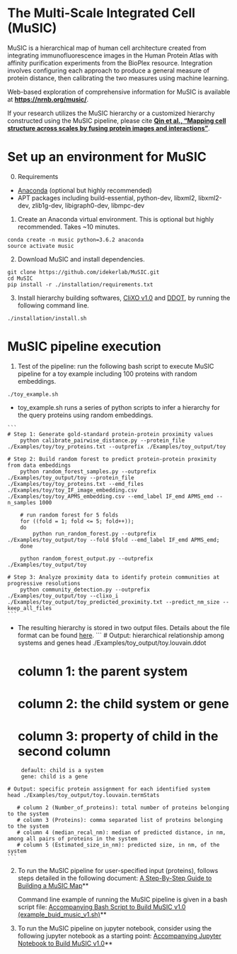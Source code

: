 # The Multi-Scale Integrated Cell (MuSIC)

MuSIC is a hierarchical map of human cell architecture created from integrating immunofluorescence images in the Human Protein Atlas with affinity purification experiments from the BioPlex resource. Integration involves configuring each approach to produce a general measure of protein distance, then calibrating the two measures using machine learning.

Web-based exploration of comprehensive information for MuSIC is available at **https://nrnb.org/music/**.

If your research utilizes the MuSIC hierarchy or a customized hierarchy constructed using the MuSIC pipeline, please cite **[Qin et al., “Mapping cell structure across scales by fusing protein images and interactions”](https://www.biorxiv.org/cgi/content/short/2020.06.21.163709v1)**.


# Set up an environment for MuSIC

0. Requirements
- [Anaconda](https://www.anaconda.com/products/individual#Downloads) (optional but highly recommended)
- APT packages including build-essential, python-dev, libxml2, libxml2-dev, zlib1g-dev, libigraph0-dev, libmpc-dev


1. Create an Anaconda virtual environment. This is optional but highly recommended. Takes ~10 minutes.
```
conda create -n music python=3.6.2 anaconda
source activate music
```

2. Download MuSIC and install dependencies.

```
git clone https://github.com/idekerlab/MuSIC.git
cd MuSIC
pip install -r ./installation/requirements.txt
```

3. Install hierarchy building softwares, [CliXO v1.0](https://github.com/fanzheng10/CliXO-1.0) and [DDOT](https://github.com/michaelkyu/ddot), by running the following command line.

```
./installation/install.sh
```



# MuSIC pipeline execution

1. Test of the pipeline: run the following bash script to execute MuSIC pipeline for a toy example including 100 proteins with random embeddings.
```
./toy_example.sh
```

   * toy_example.sh runs a series of python scripts to infer a hierarchy for the query proteins using random embeddings.

    ```
    # Step 1: Generate gold-standard protein-protein proximity values
        python calibrate_pairwise_distance.py --protein_file ./Examples/toy/toy_proteins.txt --outprefix ./Examples/toy_output/toy

    # Step 2: Build random forest to predict protein-protein proximity from data embeddings
        python random_forest_samples.py --outprefix ./Examples/toy_output/toy --protein_file ./Examples/toy/toy_proteins.txt --emd_files ./Examples/toy/toy_IF_image_embedding.csv ./Examples/toy/toy_APMS_embedding.csv --emd_label IF_emd APMS_emd --n_samples 1000

        # run random forest for 5 folds
        for ((fold = 1; fold <= 5; fold++));
        do
            python run_random_forest.py --outprefix ./Examples/toy_output/toy --fold $fold --emd_label IF_emd APMS_emd;
        done

        python random_forest_output.py --outprefix ./Examples/toy_output/toy

    # Step 3: Analyze proximity data to identify protein communities at progressive resolutions
        python community_detection.py --outprefix ./Examples/toy_output/toy --clixo_i ./Examples/toy_output/toy_predicted_proximity.txt --predict_nm_size --keep_all_files
    ```

   * The resulting hierarchy is stored in two output files. Details about the file format can be found [here](https://github.com/idekerlab/MuSIC/wiki/A-Step-By-Step-Guide-to-Building-a-MuSIC-Map#output-file-outprefixlouvainddot).
    ```
    # Output: hierarchical relationship among systems and genes
    head ./Examples/toy_output/toy.louvain.ddot

       # column 1: the parent system
       # column 2: the child system or gene
       # column 3: property of child in the second column
          default: child is a system 
          gene: child is a gene

    # Output: specific protein assignment for each identified system
    head ./Examples/toy_output/toy.louvain.termStats

       # column 2 (Number_of_proteins): total number of proteins belonging to the system
       # column 3 (Proteins): comma separated list of proteins belonging to the system
       # column 4 (median_recal_nm): median of predicted distance, in nm, among all pairs of proteins in the system
       # column 5 (Estimated_size_in_nm): predicted size, in nm, of the system
    ```

2. To run the MuSIC pipeline for user-specified input (proteins), follows steps detailed in the following document:
   [A Step-By-Step Guide to Building a MuSIC Map](https://github.com/idekerlab/MuSIC/wiki/A-Step-By-Step-Guide-to-Building-a-MuSIC-Map)**

   Command line example of running the MuSIC pipeline is given in a bash script file: 
   [Accompanying Bash Script to Build MuSIC v1.0 (example_buid_music_v1.sh)](https://github.com/idekerlab/MuSIC/blob/master/example_buid_music_v1.sh)**


3. To run the MuSIC pipeline on jupyter notebook, consider using the following jupyter notebook as a starting point:
   [Accompanying Jupyter Notebook to Build MuSIC v1.0](https://github.com/idekerlab/MuSIC/blob/master/Step-by-step%20guide%20to%20build%20MuSIC%20v1.ipynb?)**



